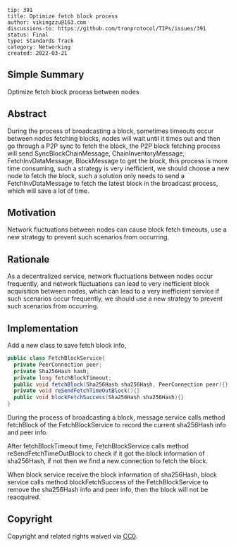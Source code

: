 ```
tip: 391
title: Optimize fetch block process
author: vikingzzu@163.com
discussions-to: https://github.com/tronprotocol/TIPs/issues/391
status: Final
type: Standards Track
category: Networking
created: 2022-03-21
```

## Simple Summary

Optimize fetch block process between nodes

## Abstract

During the process of broadcasting a block, sometimes timeouts occur between nodes fetching blocks, nodes will wait until it times out and then go through a P2P sync to fetch the block, the P2P block fetching process will send SyncBlockChainMessage, ChainInventoryMessage, FetchInvDataMessage, BlockMessage to get the block, this process is more time consuming, such a strategy is very inefficient, we should choose a new node to fetch the block, such a solution only needs to send a FetchInvDataMessage to fetch the latest block in the broadcast process, which will save a lot of time.

## Motivation

Network fluctuations between nodes can cause block fetch timeouts, use a new strategy to prevent such scenarios from occurring.

## Rationale

As a decentralized service, network fluctuations between nodes occur frequently, and network fluctuations can lead to very inefficient block acquisition between nodes, which can lead to a very inefficient service if such scenarios occur frequently, we should use a new strategy to prevent such scenarios from occurring.

## Implementation

Add a new class to save fetch block info,

```java
public class FetchBlockService{
  private PeerConnection peer;
  private Sha256Hash hash;
  private long fetchBlockTimeout;
  public void fetchBlock(Sha256Hash sha256Hash, PeerConnection peer){}
  private void reSendFetchTimeOutBlock(){}
  public void blockFetchSuccess(Sha256Hash sha256Hash){}
}
```



During the process of broadcasting a block,  message service  calls method fetchBlock of the FetchBlockService to record the current sha256Hash info and peer info.

After fetchBlockTimeout time, FetchBlockService calls method reSendFetchTimeOutBlock to check if it got the block information of sha256Hash, if not then we find a new connection to fetch the block.

When block service receive the block information of sha256Hash, block service  calls method blockFetchSuccess of the FetchBlockService to remove the sha256Hash info and peer info, then the block will not be reacquired.

## Copyright

Copyright and related rights waived via [CC0](LICENSE.md).
